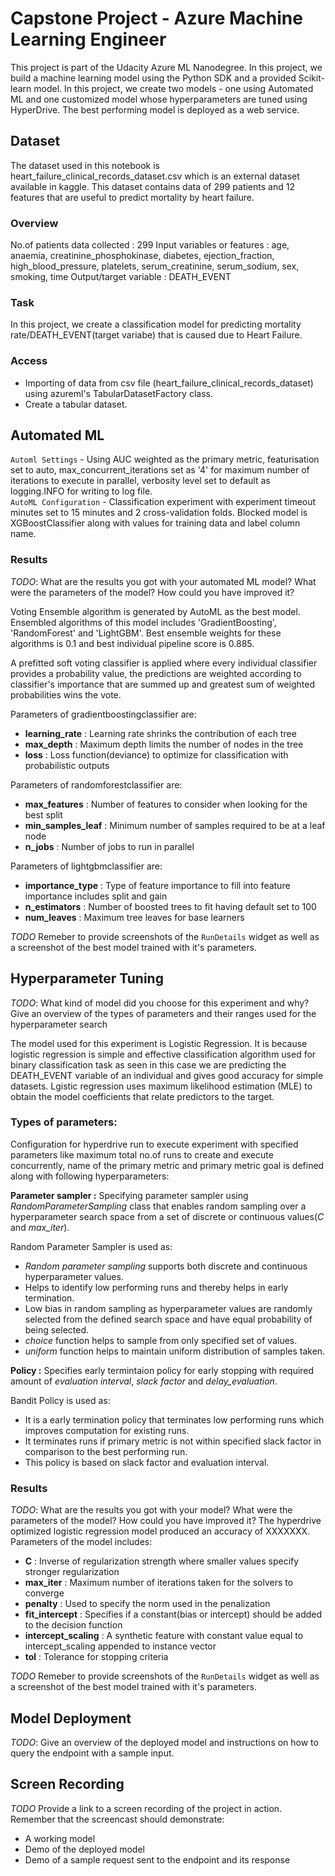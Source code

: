 # Capstone Project - Azure Machine Learning Engineer

This project is part of the Udacity Azure ML Nanodegree. In this project, we build a machine learning model using the Python SDK and a provided Scikit-learn model. In this project, we create two models - one using Automated ML and one customized model whose hyperparameters are tuned using HyperDrive. The best performing model is deployed as a web service.

## Dataset

The dataset used in this notebook is heart_failure_clinical_records_dataset.csv which is an external dataset available in kaggle.
This dataset contains data of 299 patients and 12 features that are useful to predict mortality by heart failure.


### Overview
No.of patients data collected : 299
Input variables or features : age, anaemia, creatinine_phosphokinase, diabetes, ejection_fraction, high_blood_pressure, platelets, serum_creatinine, serum_sodium, sex, smoking, time
Output/target variable : DEATH_EVENT

### Task
In this project, we create a classification model for predicting mortality rate/DEATH_EVENT(target variabe) that is caused due to Heart Failure.

### Access
* Importing of data from csv file (heart_failure_clinical_records_dataset) using azureml's TabularDatasetFactory class.
* Create a tabular dataset.

## Automated ML

`Automl Settings` -  Using AUC weighted as the primary metric, featurisation set to auto, max_concurrent_iterations set as '4' for maximum number of iterations to execute in parallel, verbosity level set to default as logging.INFO for writing to log file.    
`AutoML Configuration` - Classification experiment with experiment timeout minutes set to 15 minutes and 2 cross-validation folds. Blocked model is XGBoostClassifier along with values for training data and label column name.

### Results
*TODO*: What are the results you got with your automated ML model? What were the parameters of the model? How could you have improved it?

Voting Ensemble algorithm is generated by AutoML as the best model. Ensembled algorithms of this model includes 'GradientBoosting', 'RandomForest' and 'LightGBM'. Best ensemble weights for these algorithms is 0.1 and best individual pipeline score is 0.885.

A prefitted soft voting classifier is applied where every individual classifier provides a probability value, the predictions are weighted according to classifier's importance that are summed up and greatest sum of weighted probabilities wins the vote.

Parameters of gradientboostingclassifier are:

* __learning_rate__ : Learning rate shrinks the contribution of each tree
* __max_depth__ : Maximum depth limits the number of nodes in the tree
* __loss__ : Loss function(deviance) to optimize for classification with probabilistic outputs

Parameters of randomforestclassifier are:

* __max_features__ : Number of features to consider when looking for the best split
* __min_samples_leaf__ : Minimum number of samples required to be at a leaf node
* __n_jobs__ : Number of jobs to run in parallel

Parameters of lightgbmclassifier are:

* __importance_type__ : Type of feature importance to fill into feature importance includes split and gain
* __n_estimators__ : Number of boosted trees to fit having default set to 100
* __num_leaves__ : Maximum tree leaves for base learners

*TODO* Remeber to provide screenshots of the `RunDetails` widget as well as a screenshot of the best model trained with it's parameters.

## Hyperparameter Tuning
*TODO*: What kind of model did you choose for this experiment and why? Give an overview of the types of parameters and their ranges used for the hyperparameter search

The model used for this experiment is Logistic Regression. It is because logistic regression is simple and effective classification algorithm used for binary classification task as seen in this case we are predicting the DEATH_EVENT variable of an individual and gives good accuracy for simple datasets. Lgistic regression uses maximum likelihood estimation (MLE) to obtain the model coefficients that relate predictors to the target.

### Types of parameters:

Configuration for hyperdrive run to execute experiment with specified parameters like maximum total no.of runs to create and execute concurrently, name of the primary metric and primary metric goal is defined along with following hyperparameters:

**Parameter sampler :**
Specifying parameter sampler using *RandomParameterSampling* class that enables random sampling over a hyperparameter search space from a set of discrete or continuous values(*C* and *max_iter*). 

Random Parameter Sampler is used as:

* *Random parameter sampling* supports both discrete and continuous hyperparameter values.
* Helps to identify low performing runs and thereby helps in early termination.
* Low bias in random sampling as hyperparameter values are randomly selected from the defined search space and have equal probability of being selected.
* *choice* function helps to sample from only specified set of values.
* *uniform* function helps to maintain uniform distribution of samples taken.

**Policy :**
Specifies early termintaion policy for early stopping with required amount of *evaluation interval*, *slack factor* and *delay_evaluation*.

Bandit Policy is used as:

* It is a early termination policy that terminates low performing runs which improves computation for existing runs.
* It terminates runs if primary metric is not within specified slack factor in comparison to the best performing run.
* This policy is based on slack factor and evaluation interval.


### Results
*TODO*: What are the results you got with your model? What were the parameters of the model? How could you have improved it?
The hyperdrive optimized logistic regression model produced an accuracy of XXXXXXX. Parameters of the model includes:

* __C__ : Inverse of regularization strength where smaller values specify stronger regularization
* __max_iter__ : Maximum number of iterations taken for the solvers to converge
* __penalty__ : Used to specify the norm used in the penalization
* __fit_intercept__ : Specifies if a constant(bias or intercept) should be added to the decision function
* __intercept_scaling__ : A synthetic feature with constant value equal to intercept_scaling appended to instance vector
* __tol__ : Tolerance for stopping criteria


*TODO* Remeber to provide screenshots of the `RunDetails` widget as well as a screenshot of the best model trained with it's parameters.

## Model Deployment
*TODO*: Give an overview of the deployed model and instructions on how to query the endpoint with a sample input.

## Screen Recording
*TODO* Provide a link to a screen recording of the project in action. Remember that the screencast should demonstrate:
- A working model
- Demo of the deployed  model
- Demo of a sample request sent to the endpoint and its response
